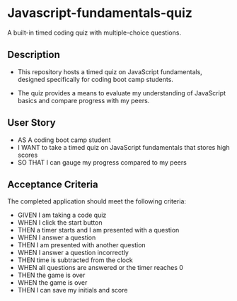 # Javascript-fundamentals-quiz
A built-in timed coding quiz with multiple-choice questions.

## Description
* This repository hosts a timed quiz on JavaScript fundamentals, designed specifically for coding boot camp students. 

* The quiz provides a means to evaluate my understanding of JavaScript basics and compare progress with my peers.

## User Story
* AS A coding boot camp student
* I WANT to take a timed quiz on JavaScript fundamentals that stores high scores
* SO THAT I can gauge my progress compared to my peers

## Acceptance Criteria
The completed application should meet the following criteria: 

* GIVEN I am taking a code quiz
* WHEN I click the start button
* THEN a timer starts and I am presented with a question
* WHEN I answer a question
* THEN I am presented with another question
* WHEN I answer a question incorrectly
* THEN time is subtracted from the clock
* WHEN all questions are answered or the timer reaches 0
* THEN the game is over
* WHEN the game is over
* THEN I can save my initials and score